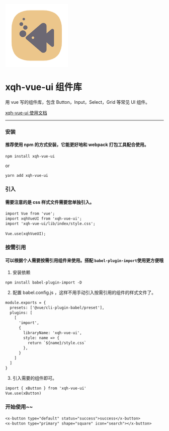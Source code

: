 ![icon](https://raw.githubusercontent.com/lanyuxqh/xqh-vue-ui/main/public/favicon.ico)

# xqh-vue-ui 组件库

用 vue 写的组件库，包含 Button，Input，Select，Grid 等常见 UI 组件。

[xqh-vue-ui 使用文档](https://lanyuxqh.github.io/xqh-vue-ui-doc/)

<hr>

### 安装

#### 推荐使用 npm 的方式安装，它能更好地和 webpack 打包工具配合使用。

```
npm install xqh-vue-ui
```

or

```
yarn add xqh-vue-ui
```

### 引入

#### 需要注意的是 css 样式文件需要您单独引入。

```
import Vue from 'vue';
import xqhVueUI from 'xqh-vue-ui';
import 'xqh-vue-ui/lib/index/style.css';

Vue.use(xqhVueUI);
```

### 按需引用

#### 可以根据个人需要按需引用组件来使用。搭配 `babel-plugin-import`使用更方便哦

1. 安装依赖

```
npm install babel-plugin-import -D
```

2. 配置 babel.config.js ，这样不用手动引入按需引用的组件的样式文件了。

```
module.exports = {
  presets: ['@vue/cli-plugin-babel/preset'],
  plugins: [
    [
      'import',
      {
        libraryName: 'xqh-vue-ui',
        style: name => {
          return `${name}/style.css`
        },
      }
    ]
  ]
}
```

3. 引入需要的组件即可。

```
import { xButton } from 'xqh-vue-ui'
Vue.use(xButton)
```

### 开始使用~~

```
<x-button type="default" status="success">success</x-button>
<x-button type="primary" shape="square" icon="search"></x-button>
```
